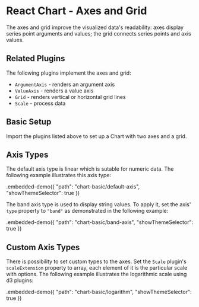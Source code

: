 # React Chart - Axes and Grid

The axes and grid improve the visualized data's readability: axes display series point arguments and values; the grid connects series points and axis values.

## Related Plugins

The following plugins implement the axes and grid:

- `ArgumentAxis` - renders an argument axis
- `ValueAxis` - renders a value axis
- `Grid` - renders vertical or horizontal grid lines
- `Scale` - process data

## Basic Setup

Import the plugins listed above to set up a Chart with two axes and a grid.

## Axis Types

The default axis type is linear which is sutable for numeric data. The following example illustrates this axis type:

.embedded-demo({ "path": "chart-basic/default-axis", "showThemeSelector": true })

The band axis type is used to display string values. To apply it, set the axis' `type` property to `"band"` as demonstrated in the following example:

.embedded-demo({ "path": "chart-basic/band-axis", "showThemeSelector": true })

## Custom Axis Types

There is possibility to set custom types to the axes. Set the `Scale` plugin's `scaleExtension` property to array, each element of it is the particular scale with options. The following example illustrates the logarithmic scale using d3 plugins:

.embedded-demo({ "path": "chart-basic/logarithm", "showThemeSelector": true })
